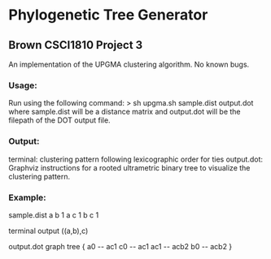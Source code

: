 # Phylogenetic Tree Generator
## Brown CSCI1810 Project 3 
An implementation of the UPGMA clustering algorithm. No known bugs. 

### Usage: 

Run using the following command: 
    > sh upgma.sh sample.dist output.dot
where sample.dist will be a distance matrix and output.dot will be the filepath of the DOT
output file.

### Output: 

terminal: clustering pattern following lexicographic order for ties
output.dot: Graphviz instructions for a rooted ultrametric binary tree 
to visualize the clustering pattern.

### Example:

sample.dist
a b 1
a c 1
b c 1

terminal output
((a,b),c)

output.dot
graph tree {
	a0 -- ac1
	c0 -- ac1
	ac1 -- acb2
	b0 -- acb2
}
